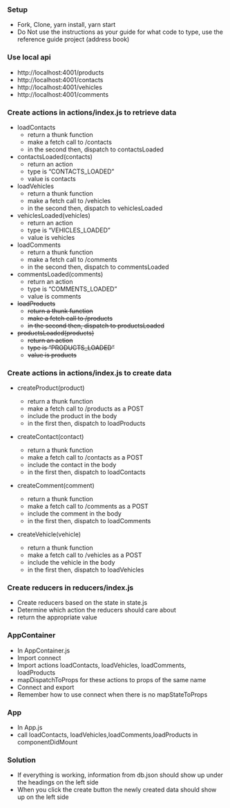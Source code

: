 ### Setup
* Fork, Clone, yarn install, yarn start
* Do Not use the instructions as your guide for what code to type, use the reference guide project (address book)

### Use local api
* http://localhost:4001/products
* http://localhost:4001/contacts
* http://localhost:4001/vehicles
* http://localhost:4001/comments


### Create actions in actions/index.js to retrieve data
* loadContacts
    * return a thunk function
    * make a fetch call to /contacts
    * in the second then, dispatch to contactsLoaded
* contactsLoaded(contacts)
    * return an action
    * type is “CONTACTS_LOADED”
    * value is contacts
* loadVehicles
    * return a thunk function
    * make a fetch call to /vehicles
    * in the second then, dispatch to vehiclesLoaded
* vehiclesLoaded(vehicles)
    * return an action
    * type is “VEHICLES_LOADED”
    * value is vehicles
* loadComments
    * return a thunk function
    * make a fetch call to /comments
    * in the second then, dispatch to commentsLoaded
* commentsLoaded(comments)
    * return an action
    * type is “COMMENTS_LOADED”
    * value is comments
* ~~loadProducts~~
    * ~~return a thunk function~~
    * ~~make a fetch call to /products~~
    * ~~in the second then, dispatch to productsLoaded~~
* ~~productsLoaded(products)~~
    * ~~return an action~~
    * ~~type is “PRODUCTS_LOADED”~~
    * ~~value is products~~

### Create actions in actions/index.js to create data
* createProduct(product)
   * return a thunk function
   * make a fetch call to /products as a POST
   * include the product in the body
   * in the first then, dispatch to loadProducts

* createContact(contact)
   * return a thunk function
   * make a fetch call to /contacts as a POST
   * include the contact in the body
   * in the first then, dispatch to loadContacts

* createComment(comment)
   * return a thunk function
   * make a fetch call to /comments as a POST
   * include the comment in the body
   * in the first then, dispatch to loadComments

* createVehicle(vehicle)
   * return a thunk function
   * make a fetch call to /vehicles as a POST
   * include the vehicle in the body
   * in the first then, dispatch to loadVehicles

### Create reducers in reducers/index.js
* Create reducers based on the state in state.js
* Determine which action the reducers should care about
* return the appropriate value

### AppContainer
* In AppContainer.js
* Import connect
* Import actions loadContacts, loadVehicles, loadComments, loadProducts
* mapDispatchToProps for these actions to props of the same name
* Connect and export
* Remember how to use connect when there is no mapStateToProps

### App
* In App.js
* call loadContacts, loadVehicles,loadComments,loadProducts in componentDidMount

### Solution
* If everything is working, information from db.json should show up under the headings on the left side
* When you click the create button the newly created data should show up on the left side
